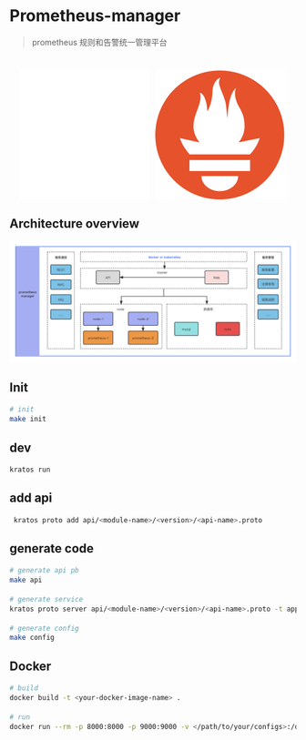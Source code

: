 # Prometheus-manager

> prometheus 规则和告警统一管理平台

<h1 style="display: flex; align-items: center; justify-content: center; gap: 10px; width: 100%; text-align: center;">
    <img alt="Prometheus" src="doc/img/logo.svg">
    <img alt="Prometheus" src="doc/img/prometheus-logo.svg">
</h1>

## Architecture overview

![Architecture overview](doc/img/Prometheus-manager.png)

## Init

```bash
# init
make init
```

## dev

```bash
kratos run
```

## add api

```bash
 kratos proto add api/<module-name>/<version>/<api-name>.proto
```

## generate code

```bash
# generate api pb
make api

# generate service
kratos proto server api/<module-name>/<version>/<api-name>.proto -t apps/<server-app-name>/internal/service

# generate config
make config
```

## Docker

```bash
# build
docker build -t <your-docker-image-name> .

# run
docker run --rm -p 8000:8000 -p 9000:9000 -v </path/to/your/configs>:/data/conf <your-docker-image-name>
```

